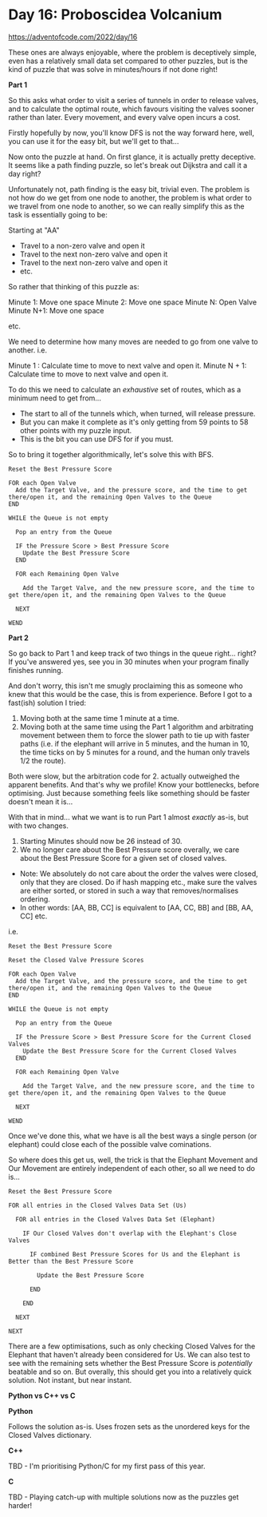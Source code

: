 # Day 16: Proboscidea Volcanium

https://adventofcode.com/2022/day/16

These ones are always enjoyable, where the problem is deceptively simple, even has a relatively small data set compared to other puzzles, but is the kind of puzzle that was solve in minutes/hours if not done right!

**Part 1**

So this asks what order to visit a series of tunnels in order to release valves, and to calculate the optimal route, which favours visiting the valves sooner rather than later.  Every movement, and every valve open incurs a cost.

Firstly hopefully by now, you'll know DFS is not the way forward here, well, you can use it for the easy bit, but we'll get to that...

Now onto the puzzle at hand.  On first glance, it is actually pretty deceptive.  It seems like a path finding puzzle, so let's break out Dijkstra and call it a day right?

Unfortunately not, path finding is the easy bit, trivial even.  The problem is not how do we get from one node to another, the problem is what order to we travel from one node to another, so we can really simplify this as the task is essentially going to be:

Starting at "AA"
  - Travel to a non-zero valve and open it
  - Travel to the next non-zero valve and open it
  - Travel to the next non-zero valve and open it
  - etc.

So rather that thinking of this puzzle as:

Minute 1: Move one space
Minute 2: Move one space
Minute N: Open Valve
Minute N+1: Move one space

etc.

We need to determine how many moves are needed to go from one valve to another.  i.e.

Minute 1    : Calculate time to move to next valve and open it.
Minute N + 1: Calculate time to move to next valve and open it.

To do this we need to calculate an *exhaustive* set of routes, which as a minimum need to get from...
  - The start to all of the tunnels which, when turned, will release pressure.
  - But you can make it complete as it's only getting from 59 points to 58 other points with my puzzle input.
  - This is the bit you can use DFS for if you must.

So to bring it together algorithmically, let's solve this with BFS.

    Reset the Best Pressure Score

    FOR each Open Valve
      Add the Target Valve, and the pressure score, and the time to get there/open it, and the remaining Open Valves to the Queue
    END

    WHILE the Queue is not empty

      Pop an entry from the Queue

      IF the Pressure Score > Best Pressure Score
        Update the Best Pressure Score
      END

      FOR each Remaining Open Valve

        Add the Target Valve, and the new pressure score, and the time to get there/open it, and the remaining Open Valves to the Queue

      NEXT

    WEND

**Part 2**

So go back to Part 1 and keep track of two things in the queue right... right?  If you've answered yes, see you in 30 minutes when your program finally finishes running.

And don't worry, this isn't me smugly proclaiming this as someone who knew that this would be the case, this is from experience.  Before I got to a fast(ish) solution I tried:

1. Moving both at the same time 1 minute at a time.
2. Moving both at the same time using the Part 1 algorithm and arbitrating movement between them to force the slower path to tie up with faster paths (i.e. if the elephant will arrive in 5 minutes, and the human in 10, the time ticks on by 5 minutes for a round, and the human only travels 1/2 the route).

Both were slow, but the arbitration code for 2. actually outweighed the apparent benefits.  And that's why we profile!  Know your bottlenecks, before optimising.  Just because something feels like something should be faster doesn't mean it is...

With that in mind... what we want is to run Part 1 almost *exactly* as-is, but with two changes.

1. Starting Minutes should now be 26 instead of 30.
2. We no longer care about the Best Pressure score overally, we care about the Best Pressure Score for a given set of closed valves.
- Note: We absolutely do not care about the order the valves were closed, only that they are closed.  Do if hash mapping etc., make sure the valves are either sorted, or stored in such a way that removes/normalises ordering.
- In other words: [AA, BB, CC] is equivalent to [AA, CC, BB] and [BB, AA, CC] etc.

i.e.

    Reset the Best Pressure Score

    Reset the Closed Valve Pressure Scores

    FOR each Open Valve
      Add the Target Valve, and the pressure score, and the time to get there/open it, and the remaining Open Valves to the Queue
    END

    WHILE the Queue is not empty

      Pop an entry from the Queue

      IF the Pressure Score > Best Pressure Score for the Current Closed Valves
        Update the Best Pressure Score for the Current Closed Valves
      END

      FOR each Remaining Open Valve

        Add the Target Valve, and the new pressure score, and the time to get there/open it, and the remaining Open Valves to the Queue

      NEXT

    WEND

Once we've done this, what we have is all the best ways a single person (or elephant) could close each of the possible valve cominations.

So where does this get us, well, the trick is that the Elephant Movement and Our Movement are entirely independent of each other, so all we need to do is...

    Reset the Best Pressure Score

    FOR all entries in the Closed Valves Data Set (Us)

      FOR all entries in the Closed Valves Data Set (Elephant)

        IF Our Closed Valves don't overlap with the Elephant's Close Valves

          IF combined Best Pressure Scores for Us and the Elephant is Better than the Best Pressure Score

            Update the Best Pressure Score

          END

        END

      NEXT

    NEXT

There are a few optimisations, such as only checking Closed Valves for the Elephant that haven't already been considered for Us.  We can also test to see with the remaining sets whether the Best Pressure Score is *potentially* beatable and so on.  But overally, this should get you into a relatively quick solution.  Not instant, but near instant.

**Python vs C++ vs C**

**Python**

Follows the solution as-is.  Uses frozen sets as the unordered keys for the Closed Valves dictionary.

**C++**

TBD - I'm prioritising Python/C for my first pass of this year.

**C**

TBD - Playing catch-up with multiple solutions now as the puzzles get harder!